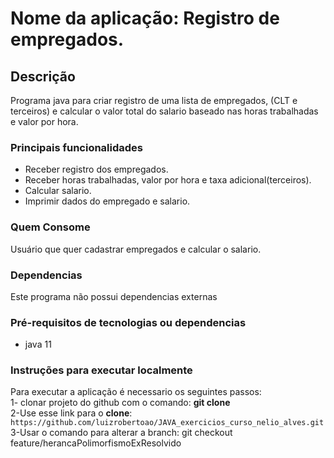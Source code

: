 # Nome da aplicação: Registro de empregados.

## Descrição
Programa java para criar registro de uma lista de empregados, (CLT e terceiros) e calcular o valor total do salario baseado nas horas trabalhadas e valor por hora.

### Principais funcionalidades
- Receber registro dos empregados.
- Receber horas trabalhadas, valor por hora e taxa adicional(terceiros).
- Calcular salario.
- Imprimir dados do empregado e salario.

### Quem Consome
Usuário que quer cadastrar empregados e calcular o salario.

### Dependencias
Este programa não possui dependencias externas

### Pré-requisitos de tecnologias ou dependencias
- java 11

### Instruções para executar localmente
Para executar a aplicação é necessario os seguintes passos:\
1- clonar projeto do github com o comando: **git clone** \
2-Use esse link para o **clone**:
`https://github.com/luizrobertoao/JAVA_exercicios_curso_nelio_alves.git` \
3-Usar o comando para alterar a branch: git checkout feature/herancaPolimorfismoExResolvido 

